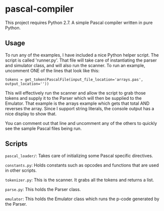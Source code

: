 # pascal-compiler

This project requires Python 2.7. A simple Pascal compiler written in pure Python.

## Usage

To run any of the examples, I have included a nice Python helper script. The script is called 'runner.py'.
That file will take care of instantiating the parser and simulator class, and will also run the scanner.
To run an example, uncomment ONE of the lines that look like this:

`tokens = get_token(PascalFile(input_file_location='arrays.pas', output_location=''))`

This will effectively run the scanner and allow the script to grab those tokens and supply it to the Parser which
will then be supplied to the Emulator. That example is the arrays example which gets that total AND reverses
the array. Since I support string literals, the console output has a nice display to show that.

You can comment out that line and uncomment any of the others to quickly see the sample Pascal files being run.

## Scripts

`pascal_loader/`: Takes care of initializing some Pascal specific directives.

`constants.py`: Holds constants such as opcodes and functions that are used in other scripts.

`tokenizer.py`: This is the scanner. It grabs all the tokens and returns a list.

`parse.py`: This holds the Parser class.

`emulator`: This holds the Emulator class which runs the p-code generated by the Parser.
